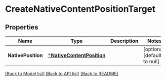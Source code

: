# CreateNativeContentPositionTarget

## Properties
Name | Type | Description | Notes
------------ | ------------- | ------------- | -------------
**NativePosition** | [***NativeContentPosition**](NativeContentPosition.md) |  | [optional] [default to null]

[[Back to Model list]](../README.md#documentation-for-models) [[Back to API list]](../README.md#documentation-for-api-endpoints) [[Back to README]](../README.md)

